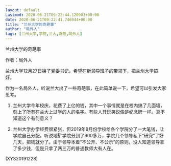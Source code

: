 ```yaml
---
layout: default
Lastmod: 2020-06-21T09:22:44.120903+00:00
date: 2020-06-21T09:22:41.746944+00:00
title: "兰州大学的奇葩事"
author: "局外人"
tags: [兰州大学,学院,兰大,奇葩,局外人]
---
```


兰州大学的奇葩事

作者：局外人

兰州大学12月27日换了党委书记，希望在新领导班子的带领下，把兰州大学搞好。

作为一名局外人，听说兰大出了一些奇葩事，在此简单说一下，希望可以引发大家思考。

1. 兰州大学今年校庆，花费了上亿的钱，其中一个事情就是在校内搞了几面墙，刻上了所有在兰大上过学的人的名字。有些人开玩笑说像是纪念碑一样。真不知道这个有何意义？

2. 兰州大学办学经费很紧张，但2019年8月份学校给各个学院分了一大笔钱，让学院自己分配。听说地矿学院分到了900多万，学院几个领导私下“研究”了好几天，把钱就分了。由于领导本着“不公开、不公示”的原则，没人知道领导拿了多少钱，但是只拿了两三万的普通教师大有人在。

(XYS20191228)


